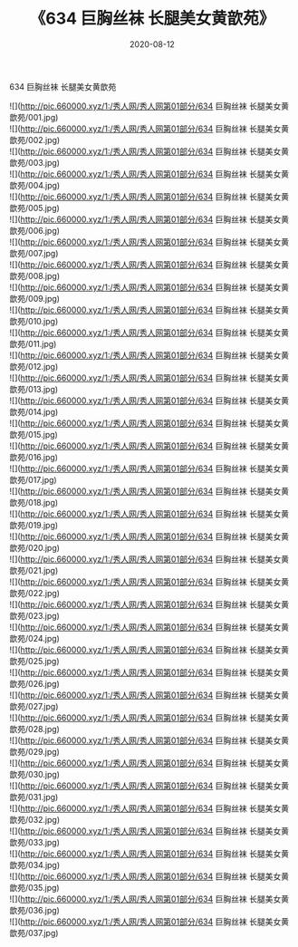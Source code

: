 ﻿---
layout: post
title:  《634 巨胸丝袜 长腿美女黄歆苑》
date:   2020-08-12
img: http://pic.660000.xyz/1:/秀人网/秀人网第01部分/634 巨胸丝袜 长腿美女黄歆苑/000.jpg
categories: [美女, 清纯, 唯美]
---

634 巨胸丝袜 长腿美女黄歆苑

  ![](http://pic.660000.xyz/1:/秀人网/秀人网第01部分/634 巨胸丝袜 长腿美女黄歆苑/001.jpg) <br> ![](http://pic.660000.xyz/1:/秀人网/秀人网第01部分/634 巨胸丝袜 长腿美女黄歆苑/002.jpg) <br> ![](http://pic.660000.xyz/1:/秀人网/秀人网第01部分/634 巨胸丝袜 长腿美女黄歆苑/003.jpg) <br> ![](http://pic.660000.xyz/1:/秀人网/秀人网第01部分/634 巨胸丝袜 长腿美女黄歆苑/004.jpg) <br> ![](http://pic.660000.xyz/1:/秀人网/秀人网第01部分/634 巨胸丝袜 长腿美女黄歆苑/005.jpg) <br> ![](http://pic.660000.xyz/1:/秀人网/秀人网第01部分/634 巨胸丝袜 长腿美女黄歆苑/006.jpg) <br> ![](http://pic.660000.xyz/1:/秀人网/秀人网第01部分/634 巨胸丝袜 长腿美女黄歆苑/007.jpg) <br> ![](http://pic.660000.xyz/1:/秀人网/秀人网第01部分/634 巨胸丝袜 长腿美女黄歆苑/008.jpg) <br> ![](http://pic.660000.xyz/1:/秀人网/秀人网第01部分/634 巨胸丝袜 长腿美女黄歆苑/009.jpg) <br> ![](http://pic.660000.xyz/1:/秀人网/秀人网第01部分/634 巨胸丝袜 长腿美女黄歆苑/010.jpg) <br> ![](http://pic.660000.xyz/1:/秀人网/秀人网第01部分/634 巨胸丝袜 长腿美女黄歆苑/011.jpg) <br> ![](http://pic.660000.xyz/1:/秀人网/秀人网第01部分/634 巨胸丝袜 长腿美女黄歆苑/012.jpg) <br> ![](http://pic.660000.xyz/1:/秀人网/秀人网第01部分/634 巨胸丝袜 长腿美女黄歆苑/013.jpg) <br> ![](http://pic.660000.xyz/1:/秀人网/秀人网第01部分/634 巨胸丝袜 长腿美女黄歆苑/014.jpg) <br> ![](http://pic.660000.xyz/1:/秀人网/秀人网第01部分/634 巨胸丝袜 长腿美女黄歆苑/015.jpg) <br> ![](http://pic.660000.xyz/1:/秀人网/秀人网第01部分/634 巨胸丝袜 长腿美女黄歆苑/016.jpg) <br> ![](http://pic.660000.xyz/1:/秀人网/秀人网第01部分/634 巨胸丝袜 长腿美女黄歆苑/017.jpg) <br> ![](http://pic.660000.xyz/1:/秀人网/秀人网第01部分/634 巨胸丝袜 长腿美女黄歆苑/018.jpg) <br> ![](http://pic.660000.xyz/1:/秀人网/秀人网第01部分/634 巨胸丝袜 长腿美女黄歆苑/019.jpg) <br> ![](http://pic.660000.xyz/1:/秀人网/秀人网第01部分/634 巨胸丝袜 长腿美女黄歆苑/020.jpg) <br> ![](http://pic.660000.xyz/1:/秀人网/秀人网第01部分/634 巨胸丝袜 长腿美女黄歆苑/021.jpg) <br> ![](http://pic.660000.xyz/1:/秀人网/秀人网第01部分/634 巨胸丝袜 长腿美女黄歆苑/022.jpg) <br> ![](http://pic.660000.xyz/1:/秀人网/秀人网第01部分/634 巨胸丝袜 长腿美女黄歆苑/023.jpg) <br> ![](http://pic.660000.xyz/1:/秀人网/秀人网第01部分/634 巨胸丝袜 长腿美女黄歆苑/024.jpg) <br> ![](http://pic.660000.xyz/1:/秀人网/秀人网第01部分/634 巨胸丝袜 长腿美女黄歆苑/025.jpg) <br> ![](http://pic.660000.xyz/1:/秀人网/秀人网第01部分/634 巨胸丝袜 长腿美女黄歆苑/026.jpg) <br> ![](http://pic.660000.xyz/1:/秀人网/秀人网第01部分/634 巨胸丝袜 长腿美女黄歆苑/027.jpg) <br> ![](http://pic.660000.xyz/1:/秀人网/秀人网第01部分/634 巨胸丝袜 长腿美女黄歆苑/028.jpg) <br> ![](http://pic.660000.xyz/1:/秀人网/秀人网第01部分/634 巨胸丝袜 长腿美女黄歆苑/029.jpg) <br> ![](http://pic.660000.xyz/1:/秀人网/秀人网第01部分/634 巨胸丝袜 长腿美女黄歆苑/030.jpg) <br> ![](http://pic.660000.xyz/1:/秀人网/秀人网第01部分/634 巨胸丝袜 长腿美女黄歆苑/031.jpg) <br> ![](http://pic.660000.xyz/1:/秀人网/秀人网第01部分/634 巨胸丝袜 长腿美女黄歆苑/032.jpg) <br> ![](http://pic.660000.xyz/1:/秀人网/秀人网第01部分/634 巨胸丝袜 长腿美女黄歆苑/033.jpg) <br> ![](http://pic.660000.xyz/1:/秀人网/秀人网第01部分/634 巨胸丝袜 长腿美女黄歆苑/034.jpg) <br> ![](http://pic.660000.xyz/1:/秀人网/秀人网第01部分/634 巨胸丝袜 长腿美女黄歆苑/035.jpg) <br> ![](http://pic.660000.xyz/1:/秀人网/秀人网第01部分/634 巨胸丝袜 长腿美女黄歆苑/036.jpg) <br> ![](http://pic.660000.xyz/1:/秀人网/秀人网第01部分/634 巨胸丝袜 长腿美女黄歆苑/037.jpg) <br>